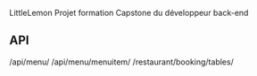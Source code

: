 LittleLemon
Projet formation Capstone du développeur back-end

## API
 
 /api/menu/
 /api/menu/menuitem/
 /restaurant/booking/tables/
 

